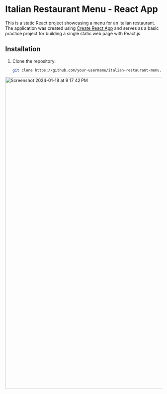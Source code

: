 # Italian Restaurant Menu - React App

This is a static React project showcasing a menu for an Italian restaurant. The application was created using [Create React App](https://create-react-app.dev/) and serves as a basic practice project for building a single static web page with React.js.

## Installation

1. Clone the repository:

   ```bash
   git clone https://github.com/your-username/italian-restaurant-menu.git

<img width="1004" alt="Screenshot 2024-01-18 at 9 17 42 PM" src="https://github.com/char06/pizza-menu/assets/24831449/a5c05a53-11dd-4ea7-b469-cd26cbd096c9">
